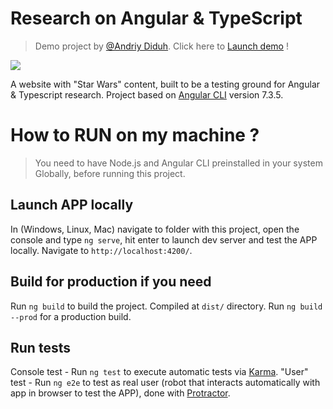 
# Research on Angular & TypeScript 
> Demo project by [@Andriy Diduh](https://andriydiduh.netlify.app/).
Click here to [Launch demo](https://andriydiduh-angular-app-demo.netlify.app/) !

![](https://i.ibb.co/tJH2nv3/angular-app-r-by-andriy-diduh-software-engineer.png)

A website with "Star Wars" content, built to be a testing ground for Angular & Typescript research. Project based on [Angular CLI](https://github.com/angular/angular-cli) version 7.3.5.

# How to RUN on my machine ?
> You need to have Node.js and Angular CLI preinstalled in your system Globally, before running this project.

## Launch APP locally

In (Windows, Linux, Mac) navigate to folder with this project, open the console and type `ng serve`, hit enter to launch dev server and test the APP locally. Navigate to `http://localhost:4200/`. 

## Build for production if you need

Run `ng build` to build the project. Compiled at `dist/` directory. 
Run `ng build --prod` for a production build.

## Run tests

Console test - Run `ng test` to execute automatic tests via [Karma](https://karma-runner.github.io).
"User" test - Run `ng e2e` to test as real user (robot that interacts automatically with app in browser to test the APP), done with [Protractor](http://www.protractortest.org/).
